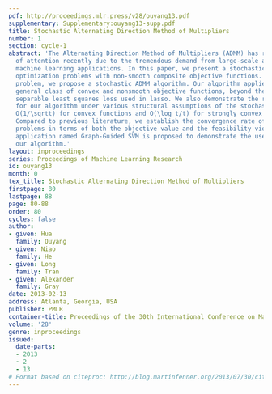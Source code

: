 ```yaml
---
pdf: http://proceedings.mlr.press/v28/ouyang13.pdf
supplementary: Supplementary:ouyang13-supp.pdf
title: Stochastic Alternating Direction Method of Multipliers
number: 1
section: cycle-1
abstract: 'The Alternating Direction Method of Multipliers (ADMM) has received lots
  of attention recently due to the tremendous demand from large-scale and data-distributed
  machine learning applications. In this paper, we present a stochastic setting for
  optimization problems with non-smooth composite objective functions. To solve this
  problem, we propose a stochastic ADMM algorithm. Our algorithm applies to a more
  general class of convex and nonsmooth objective functions, beyond the smooth and
  separable least squares loss used in lasso. We also demonstrate the rates of convergence
  for our algorithm under various structural assumptions of the stochastic function:
  O(1/\sqrtt) for convex functions and O(\log t/t) for strongly convex functions.
  Compared to previous literature, we establish the convergence rate of ADMM for convex
  problems in terms of both the objective value and the feasibility violation. A novel
  application named Graph-Guided SVM is proposed to demonstrate the usefulness of
  our algorithm.'
layout: inproceedings
series: Proceedings of Machine Learning Research
id: ouyang13
month: 0
tex_title: Stochastic Alternating Direction Method of Multipliers
firstpage: 80
lastpage: 88
page: 80-88
order: 80
cycles: false
author:
- given: Hua
  family: Ouyang
- given: Niao
  family: He
- given: Long
  family: Tran
- given: Alexander
  family: Gray
date: 2013-02-13
address: Atlanta, Georgia, USA
publisher: PMLR
container-title: Proceedings of the 30th International Conference on Machine Learning
volume: '28'
genre: inproceedings
issued:
  date-parts:
  - 2013
  - 2
  - 13
# Format based on citeproc: http://blog.martinfenner.org/2013/07/30/citeproc-yaml-for-bibliographies/
---
```

